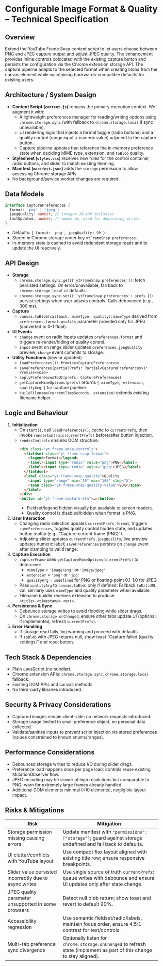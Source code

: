 # Configurable Image Format & Quality – Technical Specification

## Overview
Extend the YouTube Frame Snap content script to let users choose between PNG and JPEG capture output and adjust JPEG quality. The enhancement provides inline controls colocated with the existing capture button and persists the configuration via the Chrome extension storage API. The capture pipeline adapts to the selected format when creating blobs from the canvas element while maintaining backwards-compatible defaults for existing users.

## Architecture / System Design
- **Content Script (`content.js`)** remains the primary execution context. We augment it with:
  - A lightweight preferences manager for reading/writing options using `chrome.storage.sync` (with fallback to `chrome.storage.local` if sync unavailable).
  - UI rendering logic that injects a format toggle (radio buttons) and a quality control (range input + numeric value) adjacent to the capture button.
  - Capture pipeline updates that reference the in-memory preference state when deciding MIME type, extension, and `toBlob` quality.
- **Stylesheet (`styles.css`)** receives new rules for the control container, radio buttons, and slider to match existing theming.
- **Manifest (`manifest.json`)** adds the `storage` permission to allow accessing Chrome storage APIs.
- No background/service worker changes are required.

## Data Models
```ts
interface CapturePreferences {
  format: 'png' | 'jpeg';
  jpegQuality: number; // integer 10–100 inclusive
  lastUpdated: number; // epoch ms, used for debouncing writes
}
```
- Defaults: `{ format: 'png', jpegQuality: 90 }`.
- Stored in Chrome storage under key `ytFrameSnap.preferences`.
- In-memory state is cached to avoid redundant storage reads and to update the UI reactively.

## API Design
- **Storage**
  - `chrome.storage.sync.get(['ytFrameSnap.preferences'])`: fetch persisted settings. On error/unavailable, fall back to `chrome.storage.local` or defaults.
  - `chrome.storage.sync.set({ 'ytFrameSnap.preferences': prefs })`: persist settings when user adjusts controls. Calls debounced (e.g., 300 ms).
- **Capture**
  - `canvas.toBlob(callback, mimeType, quality)`: `mimeType` derived from `preferences.format`. `quality` parameter provided only for JPEG (converted to 0–1 float).
- **UI Events**
  - `change` event on radio inputs updates `preferences.format` and triggers re-render/hiding of quality control.
  - `input` event on range slider updates `preferences.jpegQuality` preview; `change` event commits to storage.
- **Utility Functions** (new or updated)
  - `loadPreferences(): Promise<CapturePreferences>`
  - `savePreferences(partialPrefs: Partial<CapturePreferences>): Promise<void>`
  - `applyPreferencesToUI(prefs: CapturePreferences)`
  - `getCaptureMimeOptions(prefs)` returns `{ mimeType, extension, qualityArg }` for capture pipeline.
  - `buildFilename(currentTimeSeconds, extension)` extends existing filename helper.

## Logic and Behaviour
1. **Initialization**
   - On `start()`, call `loadPreferences()`, cache to `currentPrefs`, then invoke `renderControls(currentPrefs)` before/after button injection.
   - `renderControls` ensures DOM structure:
     ```html
     <div class="yt-frame-snap-controls">
       <fieldset class="yt-frame-snap-format">
         <legend>Format</legend>
         <label><input type="radio" value="png">PNG</label>
         <label><input type="radio" value="jpeg">JPEG</label>
       </fieldset>
       <label class="yt-frame-snap-quality">Quality
         <input type="range" min="10" max="100" step="5">
         <span class="yt-frame-snap-quality-value">90%</span>
       </label>
     </div>
     <button id="yt-frame-capture-btn">…</button>
     ```
     - Fieldset/legend hidden visually but available to screen readers.
     - Quality control is disabled/hidden when format is PNG.
2. **User Interaction**
   - Changing radio selection updates `currentPrefs.format`, triggers `savePreferences`, toggles quality control hidden state, and updates button tooltip (e.g., “Capture current frame (PNG)”).
   - Adjusting slider updates `currentPrefs.jpegQuality`; live preview updates numeric label; `savePreferences` persists on `change` event after clamping to valid range.
3. **Capture Execution**
   - `captureFrame` uses `getCaptureMimeOptions(currentPrefs)` to determine:
     - `mimeType` = `'image/png'` or `'image/jpeg'`
     - `extension` = `'png'` or `'jpg'`
     - `qualityArg` = `undefined` for PNG or floating-point 0.1–1.0 for JPEG
   - Pass `qualityArg` to `canvas.toBlob` only if defined. Fallback `toDataURL` call similarly uses `mimeType` and quality parameter when available.
   - Filename builder receives extension to produce `<title>_<timestamp>.<ext>`.
4. **Persistence & Sync**
   - Debounce storage writes to avoid flooding while slider drags.
   - On `chrome.storage.onChanged`, ensure other tabs update UI (optional; if implemented, refresh `currentPrefs`).
5. **Error Handling**
   - If storage read fails, log warning and proceed with defaults.
   - If `toBlob` with JPEG returns null, show toast “Capture failed (quality settings)” and reset button.

## Tech Stack & Dependencies
- Plain JavaScript (no bundler).
- Chrome extension APIs: `chrome.storage.sync`, `chrome.storage.local` fallback.
- Existing DOM APIs and canvas methods.
- No third-party libraries introduced.

## Security & Privacy Considerations
- Captured images remain client-side; no network requests introduced.
- Storage usage limited to small preference object; no personal data collected.
- Validate/sanitize inputs to prevent script injection via stored preferences (values constrained to known enums/ranges).

## Performance Considerations
- Debounced storage writes to reduce I/O during slider drags.
- Preference load happens once per page load; controls reuse existing MutationObserver flow.
- JPEG encoding may be slower at high resolutions but comparable to PNG; warn for extremely large frames already handled.
- Additional DOM elements minimal (<10 elements), negligible layout impact.

## Risks & Mitigations
| Risk | Mitigation |
|------|------------|
| Storage permission missing causing errors | Update manifest with `"permissions": ["storage"]`; guard against storage undefined and fall back to defaults. |
| UI clutter/conflicts with YouTube layout | Use compact flex layout aligned with existing title row; ensure responsive breakpoints. |
| Slider value persisted incorrectly due to async writes | Use single source of truth `currentPrefs`; queue writes with debounce and ensure UI updates only after state change. |
| JPEG quality parameter unsupported in some browsers | Detect null blob return; show toast and revert to default 90%. |
| Accessibility regression | Use semantic fieldset/radio/labels, maintain focus order, ensure 4.5:1 contrast for text/controls. |
| Multi-tab preference sync divergence | Optionally listen for `chrome.storage.onChanged` to refresh state (implement as part of this change to stay aligned). |
